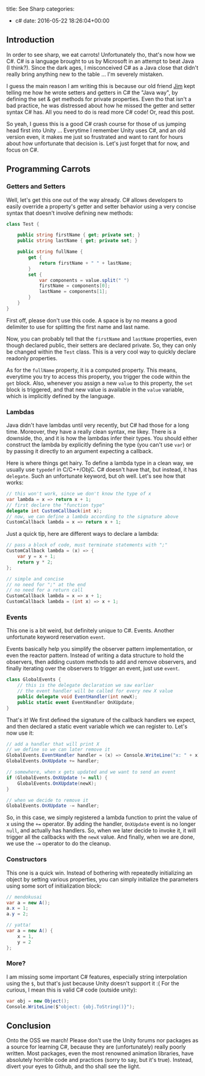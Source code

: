 title: See Sharp
categories:
- c#
date: 2016-05-22 18:26:04+00:00

## Introduction

In order to see sharp, we eat carrots! Unfortunately tho, that's now how we C#. C# is a language brought to us by Microsoft in an attempt to beat Java (I think?). Since the dark ages, I misconceived C# as a Java close that didn't really bring anything new to the table ... I'm severely mistaken.

I guess the main reason I am writing this is because our old friend [Jim][jim-link] kept telling me how he wrote setters and getters in C# the "Java way", by defining the set & get methods for private properties. Even tho that isn't a bad practice, he was distressed about how he missed the getter and setter syntax C# has. All you need to do is read more C# code! Or, read this post.

So yeah, I guess this is a good C# crash course for those of us jumping head first into Unity ... Everytime I remember Unity uses C#, and an old version even, it makes me just so frustrated and want to rant for hours about how unfortunate that decision is. Let's just forget that for now, and focus on C#.

## Programming Carrots

### Getters and Setters

Well, let's get this one out of the way already. C# allows developers to easily override a property's getter and setter behavior using a very concise syntax that doesn't involve defining new methods:

```csharp
class Test {

    public string firstName { get; private set; }
    public string lastName { get; private set; }

    public string fullName {
        get {
            return firstName + " " + lastName;
        }
        set {
            var components = value.split(" ")
            firstName = components[0];
            lastName = components[1];
        }
    }
}
```

First off, please don't use this code. A space is by no means a good delimiter to use for splitting the first name and last name.

Now, you can probably tell that the `firstName` and `lastName` properties, even though declared public, their setters are declared private. So, they can only be changed within the `Test` class. This is a very cool way to quickly declare readonly properties.

As for the `fullName` property, it is a computed property. This means, everytime you try to access this property, you trigger the code within the `get` block. Also, whenever you assign a new `value` to this property, the `set` block is triggered, and that new value is available in the `value` variable, which is implicitly defined by the language.

### Lambdas

Java didn't have lambdas until very recently, but C# had those for a long time. Moreover, they have a really clean syntax, me likey. There is a downside, tho, and it is how the lambdas infer their types. You should either construct the lambda by explicitly defining the type (you can't use `var`) or by passing it directly to an argument expecting a callback.

Here is where things get hairy. To define a lambda type in a clean way, we usually use `typedef` in C/C++/ObjC. C# doesn't have that, but instead, it has `delegate`. Such an unfortunate keyword, but oh well. Let's see how that works:

```csharp
// this won't work, since we don't know the type of x
var lambda = x => return x + 1;
// first declare the "function type"
delegate int CustomCallback(int x);
// now, we can define a lambda according to the signature above
CustomCallback lambda = x => return x + 1;
```

Just a quick tip, here are different ways to declare a lambda:

```csharp
// pass a block of code, must terminate statements with ";"
CustomCallback lambda = (x) => {
    var y = x + 1;
    return y * 2;
};

// simple and concise
// no need for ";" at the end
// no need for a return call
CustomCallback lambda = x => x + 1;
CustomCallback lambda = (int x) => x + 1;
```

### Events

This one is a bit weird, but definitely unique to C#. Events. Another unfortunate keyword reservation `event`.

Events basically help you simplify the observer pattern implementation, or even the reactor pattern. Instead of writing a data structure to hold the observers, then adding custom methods to add and remove observers, and finally iterating over the observers to trigger an event, just use `event`.

```csharp
class GlobalEvents {
    // this is the delegate declaration we saw earlier
    // the event handler will be called for every new X value
    public delegate void EventHandler(int newX);
    public static event EventHandler OnXUpdate;
}
```

That's it! We first defined the signature of the callback handlers we expect, and then declared a static event variable which we can register to. Let's now use it:

```csharp
// add a handler that will print X
// we define so we can later remove it
GlobalEvents.EventHandler handler = (x) => Console.WriteLine("x: " + x);
GlobalEvents.OnXUpdate += handler;

// somewhere, when x gets updated and we want to send an event
if (GlobalEvents.OnXUpdate != null) {
    GlobalEvents.OnXUpdate(newX);
}

// when we decide to remove it
GlobalEvents.OnXUpdate -= handler;
```

So, in this case, we simply registered a lambda function to print the value of x using the `+=` operator. By adding the handler, `OnXUpdate` event is no longer `null`, and actually has handlers. So, when we later decide to invoke it, it will trigger all the callbacks with the `newX` value. And finally, when we are done, we use the `-=` operator to do the cleanup.

### Constructors

This one is a quick win. Instead of bothering with repeatedly initializing an object by setting various properties, you can simply initialize the parameters using some sort of initialization block:

```csharp
// mendokusai
var a = new A();
a.x = 1;
a.y = 2;

// yatta!
var a = new A() {
    x = 1,
    y = 2
};
```

### More?

I am missing some important C# features, especially string interpolation using the `$`, but that's just because Unity doesn't support it :( For the curious, I mean this is valid C# code (outside unity):

```csharp
var obj = new Object();
Console.WriteLine($"object: {obj.ToString()}");
```

## Conclusion

Onto the OSS we march! Please don't use the Unity forums nor packages as a source for learning C#, because they are (unfortunately) really poorly written. Most packages, even the most renowned animation libraries, have absolutely horrible code and practices (sorry to say, but it's true). Instead, divert your eyes to Github, and tho shall see the light.

[jim-link]: http://jimmaru.wordpress.com/
